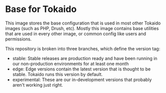 Base for Tokaido
=====

This image stores the base configuration that is used in most other Tokaido
images (such as PHP, Drush, etc). Mostly this image contains base utilities
that are used in every other image, or common config like users and permissions.

This repository is broken into three branches, which define the version tag:

- stable: Stable releases are production ready and have been running in our non-production environments for at least one month
- edge: Edge versions contain the latest version that is thought to be stable. Tokaido runs this version by default. 
- experimental: These are our in-development versions that probably aren't working just right. 